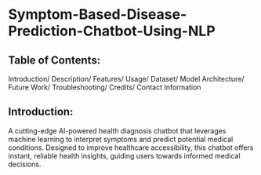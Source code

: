 # Symptom-Based-Disease-Prediction-Chatbot-Using-NLP

## Table of Contents:

Introduction/
Description/
Features/
Usage/
Dataset/
Model Architecture/
Future Work/
Troubleshooting/
Credits/
Contact Information


## Introduction: 
A cutting-edge AI-powered health diagnosis chatbot that leverages machine learning to interpret symptoms and predict potential medical conditions. Designed to improve healthcare accessibility, this chatbot offers instant, reliable health insights, guiding users towards informed medical decisions.
